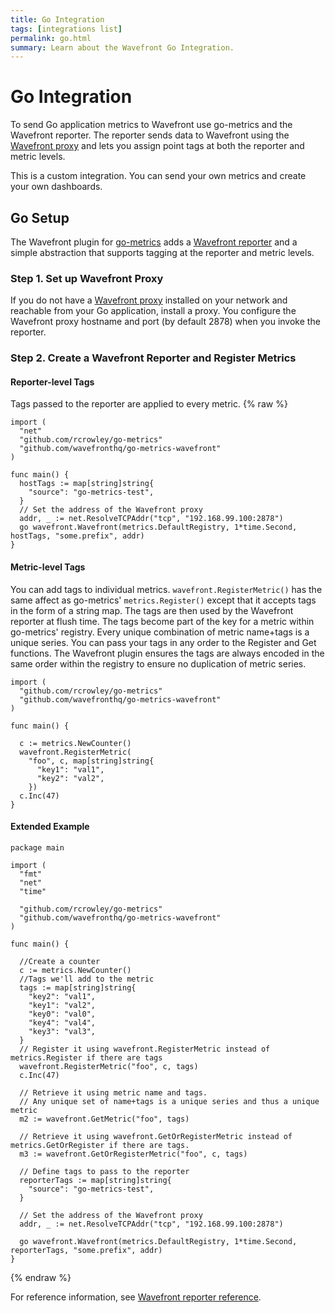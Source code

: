```yaml
---
title: Go Integration
tags: [integrations list]
permalink: go.html
summary: Learn about the Wavefront Go Integration.
---
```

# Go Integration

To send Go application metrics to Wavefront use go-metrics and the Wavefront reporter. The reporter sends data to Wavefront using the [Wavefront proxy](https://docs.wavefront.com/proxies.html) and lets you assign point tags at both the reporter and metric levels. 

This is a custom integration. You can send your own metrics and create your own dashboards.
## Go Setup

The Wavefront plugin for [go-metrics](https://github.com/rcrowley/go-metrics) adds a [Wavefront reporter](https://github.com/wavefronthq/go-metrics-wavefront) and a simple abstraction that supports tagging at the reporter and metric levels.



### Step 1. Set up Wavefront Proxy

If you do not have a [Wavefront proxy](https://docs.wavefront.com/proxies.html) installed on your network and reachable from your Go application, install a proxy. You configure the Wavefront proxy hostname and port (by default 2878) when you invoke the reporter.

### Step 2. Create a Wavefront Reporter and Register Metrics

#### Reporter-level Tags

Tags passed to the reporter are applied to every metric.
{% raw %}
```
import (
  "net"
  "github.com/rcrowley/go-metrics"
  "github.com/wavefronthq/go-metrics-wavefront"
)

func main() {
  hostTags := map[string]string{
    "source": "go-metrics-test",
  }
  // Set the address of the Wavefront proxy
  addr, _ := net.ResolveTCPAddr("tcp", "192.168.99.100:2878")
  go wavefront.Wavefront(metrics.DefaultRegistry, 1*time.Second, hostTags, "some.prefix", addr)
}
```

#### Metric-level Tags

You can add tags to individual metrics. `wavefront.RegisterMetric()` has the same affect as go-metrics' `metrics.Register()` except that it accepts tags in the form of a string map. The tags are then used by the Wavefront reporter at flush time. The tags become part of the key for a metric within go-metrics' registry. Every unique combination of metric name+tags is a unique series. You can pass your tags in any order to the Register and Get functions. The Wavefront plugin ensures the tags are always encoded in the same order within the registry to ensure no duplication of metric series.

```
import (
  "github.com/rcrowley/go-metrics"
  "github.com/wavefronthq/go-metrics-wavefront"
)

func main() {

  c := metrics.NewCounter()
  wavefront.RegisterMetric(
    "foo", c, map[string]string{
      "key1": "val1",
      "key2": "val2",
    })
  c.Inc(47)
}
```

#### Extended Example

```
package main

import (
  "fmt"
  "net"
  "time"

  "github.com/rcrowley/go-metrics"
  "github.com/wavefronthq/go-metrics-wavefront"
)

func main() {

  //Create a counter
  c := metrics.NewCounter()
  //Tags we'll add to the metric
  tags := map[string]string{
    "key2": "val1",
    "key1": "val2",
    "key0": "val0",
    "key4": "val4",
    "key3": "val3",
  }
  // Register it using wavefront.RegisterMetric instead of metrics.Register if there are tags
  wavefront.RegisterMetric("foo", c, tags)
  c.Inc(47)

  // Retrieve it using metric name and tags.
  // Any unique set of name+tags is a unique series and thus a unique metric
  m2 := wavefront.GetMetric("foo", tags)

  // Retrieve it using wavefront.GetOrRegisterMetric instead of metrics.GetOrRegister if there are tags.
  m3 := wavefront.GetOrRegisterMetric("foo", c, tags)

  // Define tags to pass to the reporter
  reporterTags := map[string]string{
    "source": "go-metrics-test",
  }

  // Set the address of the Wavefront proxy
  addr, _ := net.ResolveTCPAddr("tcp", "192.168.99.100:2878")

  go wavefront.Wavefront(metrics.DefaultRegistry, 1*time.Second, reporterTags, "some.prefix", addr)
}
```
{% endraw %}

For reference information, see [Wavefront reporter reference](https://github.com/wavefrontHQ/go-metrics-wavefront/blob/master/GODOCS.md).